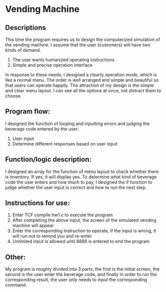 # Vending Machine

## Descriptions
This time the program requires us to design the computerized simulation of the vending machine. I assume that the user (customers) will have two kinds of demand.
1. The user wants humanized operating instructions
2. Simple and precise operation interface
   
In response to these needs, I designed a clearly operation mode, which is like a normal menu. The order is well arranged and simple and beautiful so that users can operate happily. The attraction of my design is the simple and clear menu layout. I can see all the options at once, not distract them to choose.

## Program flow:
I designed the function of looping and inputting errors and judging the beverage code entered by the user:
1. User input
2. Determine different responses based on user input

## Function/logic description:
I designed an array for the function of menu layout to check whether there is inventory. If yes, it will display yes. To determine what kind of beverage code the user enters and how much to pay, I designed the if function to judge whether the user input is correct and how to run the next step.

## Instructions for use:
1. Enter TCF compile hw1.c to execute the program
2. After completing the above input, the screen of the simulated vending machine will appear
3. Enter the corresponding instruction to operate, if the input is wrong, it will run out to remind you and re-enter
4. Unlimited input is allowed until 8888 is entered to end the program

## Other:
My program is roughly divided into 3 parts, the first is the initial screen, the second is the user enter the beverage code, and finally in order to run the corresponding result, the user only needs to input the corresponding command.